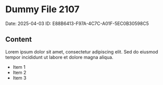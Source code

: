 # Dummy File 2107

Date: 2025-04-03
ID: E88B6413-F97A-4C7C-A01F-5EC0B30598C5

## Content

Lorem ipsum dolor sit amet, consectetur adipiscing elit.
Sed do eiusmod tempor incididunt ut labore et dolore magna aliqua.

* Item 1
* Item 2
* Item 3
